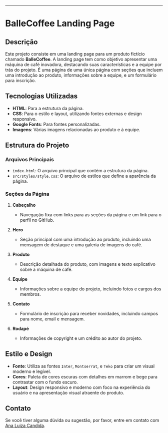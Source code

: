

---

# BalleCoffee Landing Page

## Descrição

Este projeto consiste em uma landing page para um produto fictício chamado **BalleCoffee**. A landing page tem como objetivo apresentar uma máquina de café inovadora, destacando suas características e a equipe por trás do projeto. É uma página de uma única página com seções que incluem uma introdução ao produto, informações sobre a equipe, e um formulário para inscrição.

## Tecnologias Utilizadas

- **HTML**: Para a estrutura da página.
- **CSS**: Para o estilo e layout, utilizando fontes externas e design responsivo.
- **Google Fonts**: Para fontes personalizadas.
- **Imagens**: Várias imagens relacionadas ao produto e à equipe.

## Estrutura do Projeto

### Arquivos Principais

- `index.html`: O arquivo principal que contém a estrutura da página.
- `src/styles/style.css`: O arquivo de estilos que define a aparência da página.

### Seções da Página

1. **Cabeçalho**
   - Navegação fixa com links para as seções da página e um link para o perfil no GitHub.

2. **Hero**
   - Seção principal com uma introdução ao produto, incluindo uma mensagem de destaque e uma galeria de imagens do café.

3. **Produto**
   - Descrição detalhada do produto, com imagens e texto explicativo sobre a máquina de café.

4. **Equipe**
   - Informações sobre a equipe do projeto, incluindo fotos e cargos dos membros.

5. **Contato**
   - Formulário de inscrição para receber novidades, incluindo campos para nome, email e mensagem.

6. **Rodapé**
   - Informações de copyright e um crédito ao autor do projeto.

## Estilo e Design

- **Fonte**: Utiliza as fontes `Inter`, `Montserrat`, e `Teko` para criar um visual moderno e legível.
- **Cores**: Paleta de cores escuras com detalhes em marrom e bege para contrastar com o fundo escuro.
- **Layout**: Design responsivo e moderno com foco na experiência do usuário e na apresentação visual atraente do produto.



## Contato

Se você tiver alguma dúvida ou sugestão, por favor, entre em contato com [Ana Luiza Candida](https://www.linkedin.com/in/ana-lu%C3%ADza-candida-0829a6258/).


